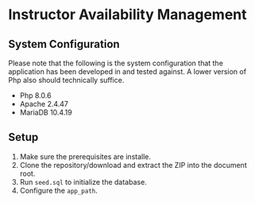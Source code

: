 # Instructor Availability Management

## System Configuration

Please note that the following is the system configuration that the application has been developed in and tested against. A lower version of Php also should technically suffice.

 - Php 8.0.6
 - Apache 2.4.47
 - MariaDB 10.4.19

## Setup
 1. Make sure the prerequisites are installe.
 1. Clone the repository/download and extract the ZIP into the document root.
 1. Run `seed.sql` to initialize the database.
 1. Configure the `app_path`.
